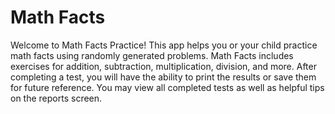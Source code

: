 # Math Facts
Welcome to Math Facts Practice! This app helps you or your child practice math facts using randomly generated problems. Math Facts includes exercises for addition, subtraction, multiplication, division, and more. After completing a test, you will have the ability to print the results or save them for future reference. You may view all completed tests as well as helpful tips on the reports screen.